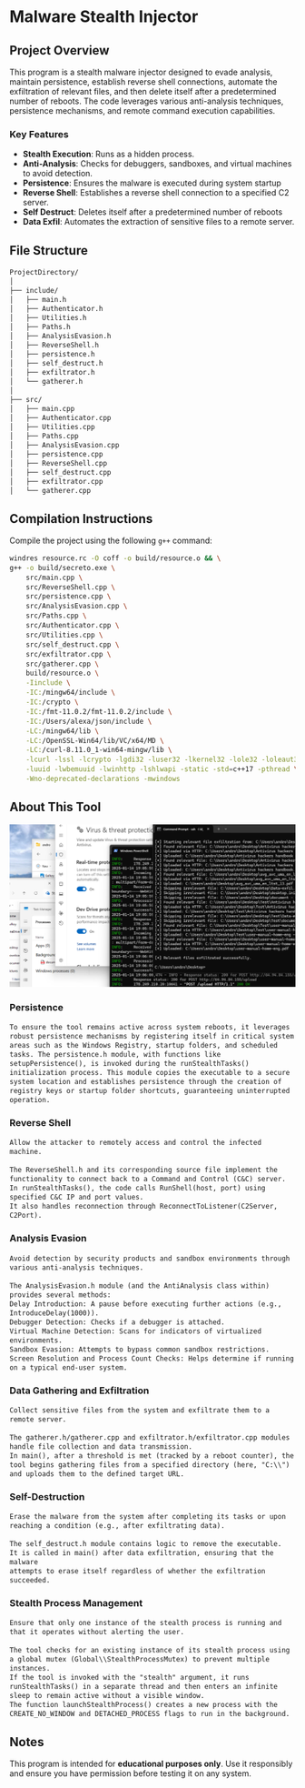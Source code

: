 # Malware Stealth Injector

## Project Overview
This program is a stealth malware injector designed to evade analysis, maintain persistence, establish reverse shell connections, automate the exfiltration of relevant files, and then delete itself after a predetermined number of reboots. The code leverages various anti-analysis techniques, persistence mechanisms, and remote command execution capabilities.

### Key Features
- **Stealth Execution**: Runs as a hidden process.
- **Anti-Analysis**: Checks for debuggers, sandboxes, and virtual machines to avoid detection.
- **Persistence**: Ensures the malware is executed during system startup
- **Reverse Shell**: Establishes a reverse shell connection to a specified C2 server.
- **Self Destruct**: Deletes itself after a predetermined number of reboots
- **Data Exfil**: Automates the extraction of sensitive files to a remote server.

## File Structure
```
ProjectDirectory/
│
├── include/
│   ├── main.h
│   ├── Authenticator.h
│   ├── Utilities.h
│   ├── Paths.h
│   ├── AnalysisEvasion.h
│   ├── ReverseShell.h
│   ├── persistence.h
│   ├── self_destruct.h
│   ├── exfiltrator.h
│   └── gatherer.h
│
├── src/
│   ├── main.cpp
│   ├── Authenticator.cpp
│   ├── Utilities.cpp
│   ├── Paths.cpp
│   ├── AnalysisEvasion.cpp
│   ├── persistence.cpp
│   ├── ReverseShell.cpp
│   ├── self_destruct.cpp
│   ├── exfiltrator.cpp
│   └── gatherer.cpp
```

## Compilation Instructions

Compile the project using the following `g++` command:

```bash
windres resource.rc -O coff -o build/resource.o && \
g++ -o build/secreto.exe \
    src/main.cpp \
    src/ReverseShell.cpp \
    src/persistence.cpp \
    src/AnalysisEvasion.cpp \
    src/Paths.cpp \
    src/Authenticator.cpp \
    src/Utilities.cpp \
    src/self_destruct.cpp \
    src/exfiltrator.cpp \
    src/gatherer.cpp \
    build/resource.o \
    -Iinclude \
    -IC:/mingw64/include \
    -IC:/crypto \
    -IC:/fmt-11.0.2/fmt-11.0.2/include \
    -IC:/Users/alexa/json/include \
    -LC:/mingw64/lib \
    -LC:/OpenSSL-Win64/lib/VC/x64/MD \
    -LC:/curl-8.11.0_1-win64-mingw/lib \
    -lcurl -lssl -lcrypto -lgdi32 -luser32 -lkernel32 -lole32 -loleaut32 -lws2_32 \
    -luuid -lwbemuuid -lwinhttp -lshlwapi -static -std=c++17 -pthread \
    -Wno-deprecated-declarations -mwindows

```

## About This Tool

![alt text](shell-1.png)

### Persistence
```Purpose:
To ensure the tool remains active across system reboots, it leverages robust persistence mechanisms by registering itself in critical system areas such as the Windows Registry, startup folders, and scheduled tasks. The persistence.h module, with functions like setupPersistence(), is invoked during the runStealthTasks() initialization process. This module copies the executable to a secure system location and establishes persistence through the creation of registry keys or startup folder shortcuts, guaranteeing uninterrupted operation.
```

### Reverse Shell
```Purpose:
Allow the attacker to remotely access and control the infected machine.

The ReverseShell.h and its corresponding source file implement the functionality to connect back to a Command and Control (C&C) server.
In runStealthTasks(), the code calls RunShell(host, port) using specified C&C IP and port values.
It also handles reconnection through ReconnectToListener(C2Server, C2Port).
```

### Analysis Evasion
```Purpose:
Avoid detection by security products and sandbox environments through various anti-analysis techniques.

The AnalysisEvasion.h module (and the AntiAnalysis class within) provides several methods:
Delay Introduction: A pause before executing further actions (e.g., IntroduceDelay(1000)).
Debugger Detection: Checks if a debugger is attached.
Virtual Machine Detection: Scans for indicators of virtualized environments.
Sandbox Evasion: Attempts to bypass common sandbox restrictions.
Screen Resolution and Process Count Checks: Helps determine if running on a typical end-user system.
```

### Data Gathering and Exfiltration
```Purpose:
Collect sensitive files from the system and exfiltrate them to a remote server.

The gatherer.h/gatherer.cpp and exfiltrator.h/exfiltrator.cpp modules handle file collection and data transmission.
In main(), after a threshold is met (tracked by a reboot counter), the tool begins gathering files from a specified directory (here, "C:\\") and uploads them to the defined target URL.
```
### Self-Destruction
```Purpose:
Erase the malware from the system after completing its tasks or upon reaching a condition (e.g., after exfiltrating data).

The self_destruct.h module contains logic to remove the executable.
It is called in main() after data exfiltration, ensuring that the malware 
attempts to erase itself regardless of whether the exfiltration succeeded.
```

###  Stealth Process Management
```Purpose:
Ensure that only one instance of the stealth process is running and that it operates without alerting the user.

The tool checks for an existing instance of its stealth process using a global mutex (Global\\StealthProcessMutex) to prevent multiple instances.
If the tool is invoked with the "stealth" argument, it runs runStealthTasks() in a separate thread and then enters an infinite sleep to remain active without a visible window.
The function launchStealthProcess() creates a new process with the CREATE_NO_WINDOW and DETACHED_PROCESS flags to run in the background.
```
## Notes
This program is intended for **educational purposes only**. Use it responsibly and ensure you have permission before testing it on any system.
